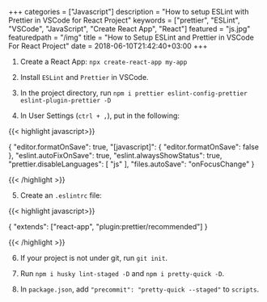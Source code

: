 +++
categories = ["Javascript"]
description = "How to setup ESLint with Prettier in VSCode for React Project"
keywords = ["prettier", "ESLint", "VSCode", "JavaScript", "Create React App", "React"]
featured = "js.jpg"
featuredpath = "/img"
title = "How to Setup ESLint and Prettier in VSCode For React Project"
date = 2018-06-10T21:42:40+03:00
+++

1. Create a React App: `npx create-react-app my-app`

2. Install `ESLint` and `Prettier` in VSCode.

3. In the project directory, run `npm i prettier eslint-config-prettier eslint-plugin-prettier -D`

4. In User Settings (`ctrl + ,`), put in the following:

{{< highlight javascript>}}

{
    "editor.formatOnSave": true,
    "[javascript]": {
        "editor.formatOnSave": false
    },
    "eslint.autoFixOnSave": true,
    "eslint.alwaysShowStatus": true,
    "prettier.disableLanguages": [
        "js"
    ],
    "files.autoSave": "onFocusChange"
}

{{< /highlight >}}

5. Create an `.eslintrc` file:

{{< highlight javascript>}}

{
  "extends": ["react-app", "plugin:prettier/recommended"]
}

{{< /highlight >}}

6. If your project is not under git, run `git init`.

7. Run `npm i husky lint-staged -D` and `npm i pretty-quick -D`.

8. In `package.json`, add `"precommit": "pretty-quick --staged"` to `scripts`.
